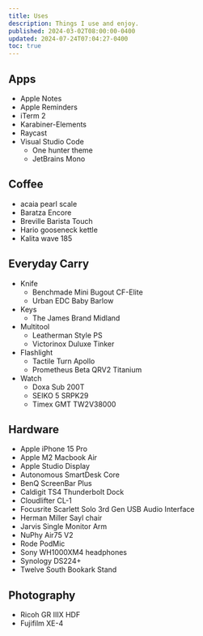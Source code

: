 ```yaml
---
title: Uses
description: Things I use and enjoy.
published: 2024-03-02T08:00:00-0400
updated: 2024-07-24T07:04:27-0400
toc: true
---
```


## Apps

- Apple Notes
- Apple Reminders
- iTerm 2
- Karabiner-Elements
- Raycast
- Visual Studio Code
  - One hunter theme
  - JetBrains Mono

## Coffee

- acaia pearl scale
- Baratza Encore
- Breville Barista Touch
- Hario gooseneck kettle
- Kalita wave 185

## Everyday Carry

- Knife
  - Benchmade Mini Bugout CF-Elite
  - Urban EDC Baby Barlow
- Keys
  - The James Brand Midland
- Multitool
  - Leatherman Style PS
  - Victorinox Duluxe Tinker
- Flashlight
  - Tactile Turn Apollo
  - Prometheus Beta QRV2 Titanium
- Watch
  - Doxa Sub 200T
  - SEIKO 5 SRPK29
  - Timex GMT TW2V38000

## Hardware

- Apple iPhone 15 Pro
- Apple M2 Macbook Air
- Apple Studio Display
- Autonomous SmartDesk Core
- BenQ ScreenBar Plus
- Caldigit TS4 Thunderbolt Dock
- Cloudlifter CL-1
- Focusrite Scarlett Solo 3rd Gen USB Audio Interface
- Herman Miller Sayl chair
- Jarvis Single Monitor Arm
- NuPhy Air75 V2
- Rode PodMic
- Sony WH1000XM4 headphones
- Synology DS224+
- Twelve South Bookark Stand

## Photography

- Ricoh GR IIIX HDF
- Fujifilm XE-4
